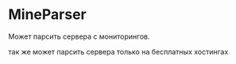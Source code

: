 # MineParser

Может парсить сервера с мониторингов.

так же может парсить сервера только на бесплатных хостингах
